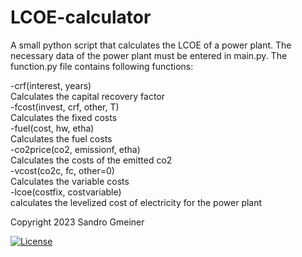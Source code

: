 # LCOE-calculator

A small python script that calculates the LCOE of a power plant. The necessary data of the power plant must be entered in main.py. The function.py file contains following functions:

-crf(interest, years)  
    Calculates the capital recovery factor  
-fcost(invest, crf, other, T)  
    Calculates the fixed costs  
-fuel(cost, hw, etha)  
    Calculates the fuel costs  
-co2price(co2, emissionf, etha)  
    Calculates the costs of the emitted co2  
-vcost(co2c, fc, other=0)  
    Calculates the variable costs  
-lcoe(costfix, costvariable)  
    calculates the levelized cost of electricity for the power plant  


Copyright 2023 Sandro Gmeiner

[![License](https://img.shields.io/badge/License-Apache_2.0-blue.svg)](https://opensource.org/licenses/Apache-2.0)
